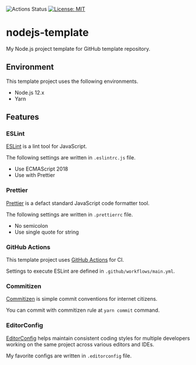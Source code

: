 ![[Actions Status](https://github.com/reireias/nodejs-template/workflows/main/badge.svg)](https://github.com/reireias/nodejs-template/actions) [![License: MIT](https://img.shields.io/badge/License-MIT-yellow.svg)](https://opensource.org/licenses/MIT)

# nodejs-template
My Node.js project template for GitHub template repository.

## Environment

This template project uses the following environments.

- Node.js 12.x
- Yarn

## Features

### ESLint
[ESLint](https://eslint.org/) is a lint tool for JavaScript.

The following settings are written in `.eslintrc.js` file.

- Use ECMAScript 2018
- Use with Prettier

### Prettier
[Prettier](https://prettier.io/) is a defact standard JavaScript code formatter tool.

The following settings are written in `.prettierrc` file.

- No semicolon
- Use single quote for string

### GitHub Actions
This template project uses [GitHub Actions](https://help.github.com/en/actions) for CI.

Settings to execute ESLint are defined in `.github/workflows/main.yml`.

### Commitizen
[Commitizen](http://commitizen.github.io/cz-cli/) is simple commit conventions for internet citizens.

You can commit with commitizen rule at `yarn commit` command.

### EditorConfig
[EditorConfig](https://editorconfig.org/) helps maintain consistent coding styles for multiple developers working on the same project across various editors and IDEs.

My favorite configs are written in `.editorconfig` file.
